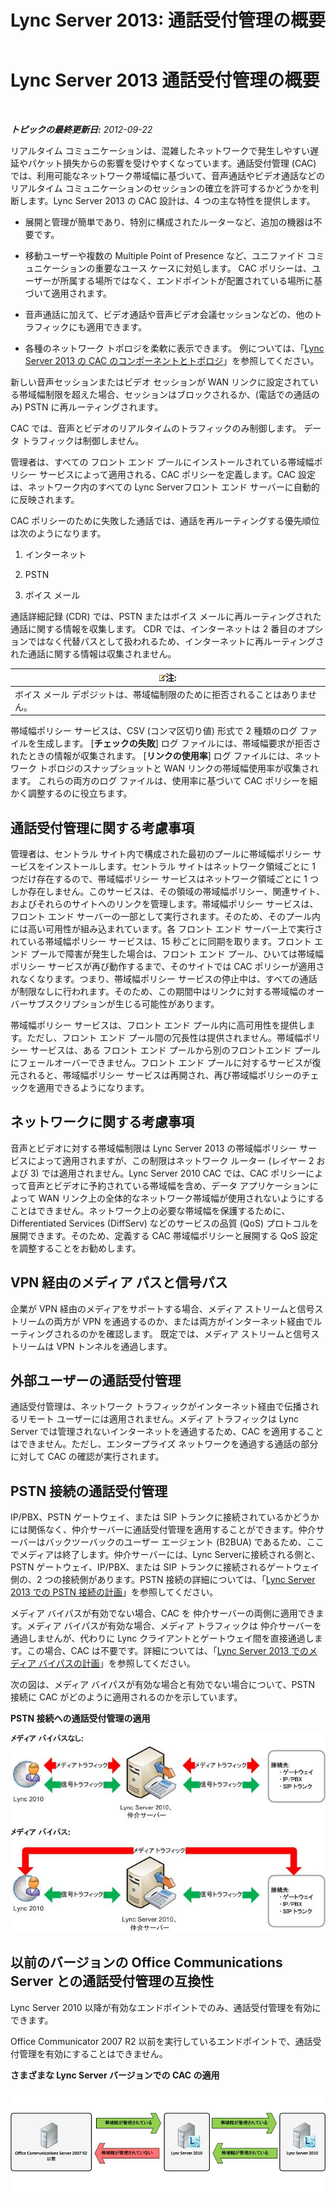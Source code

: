 ﻿---
title: 'Lync Server 2013: 通話受付管理の概要'
TOCTitle: 通話受付管理の概要
ms:assetid: 6fda0195-4c89-4dea-82e8-624f03e3d062
ms:mtpsurl: https://technet.microsoft.com/ja-jp/library/Gg398529(v=OCS.15)
ms:contentKeyID: 48272426
ms.date: 05/19/2016
mtps_version: v=OCS.15
ms.translationtype: HT
---

# Lync Server 2013 通話受付管理の概要

 

_**トピックの最終更新日:** 2012-09-22_

リアルタイム コミュニケーションは、混雑したネットワークで発生しやすい遅延やパケット損失からの影響を受けやすくなっています。通話受付管理 (CAC) では、利用可能なネットワーク帯域幅に基づいて、音声通話やビデオ通話などのリアルタイム コミュニケーションのセッションの確立を許可するかどうかを判断します。Lync Server 2013 の CAC 設計は、4 つの主な特性を提供します。

  - 展開と管理が簡単であり、特別に構成されたルーターなど、追加の機器は不要です。

  - 移動ユーザーや複数の Multiple Point of Presence など、ユニファイド コミュニケーションの重要なユース ケースに対処します。 CAC ポリシーは、ユーザーが所属する場所ではなく、エンドポイントが配置されている場所に基づいて適用されます。

  - 音声通話に加えて、ビデオ通話や音声ビデオ会議セッションなどの、他のトラフィックにも適用できます。

  - 各種のネットワーク トポロジを柔軟に表示できます。 例については、「[Lync Server 2013 の CAC のコンポーネントとトポロジ](lync-server-2013-components-and-topologies-for-cac.md)」を参照してください。

新しい音声セッションまたはビデオ セッションが WAN リンクに設定されている帯域幅制限を超えた場合、セッションはブロックされるか、(電話での通話のみ) PSTN に再ルーティングされます。

CAC では、音声とビデオのリアルタイムのトラフィックのみ制御します。 データ トラフィックは制御しません。

管理者は、すべての フロント エンド プールにインストールされている帯域幅ポリシー サービスによって適用される、CAC ポリシーを定義します。CAC 設定は、ネットワーク内のすべての Lync Serverフロント エンド サーバーに自動的に反映されます。

CAC ポリシーのために失敗した通話では、通話を再ルーティングする優先順位は次のようになります。

1.  インターネット

2.  PSTN

3.  ボイス メール

通話詳細記録 (CDR) では、PSTN またはボイス メールに再ルーティングされた通話に関する情報を収集します。 CDR では、インターネットは 2 番目のオプションではなく代替パスとして扱われるため、インターネットに再ルーティングされた通話に関する情報は収集されません。

<table>
<thead>
<tr class="header">
<th><img src="images/Gg412781.note(OCS.15).gif" title="note" alt="note" />注:</th>
</tr>
</thead>
<tbody>
<tr class="odd">
<td>ボイス メール デポジットは、帯域幅制限のために拒否されることはありません。</td>
</tr>
</tbody>
</table>


帯域幅ポリシー サービスは、CSV (コンマ区切り値) 形式で 2 種類のログ ファイルを生成します。 \[**チェックの失敗**\] ログ ファイルには、帯域幅要求が拒否されたときの情報が収集されます。 \[**リンクの使用率**\] ログ ファイルには、ネットワーク トポロジのスナップショットと WAN リンクの帯域幅使用率が収集されます。 これらの両方のログ ファイルは、使用率に基づいて CAC ポリシーを細かく調整するのに役立ちます。

## 通話受付管理に関する考慮事項

管理者は、セントラル サイト内で構成された最初のプールに帯域幅ポリシー サービスをインストールします。セントラル サイトはネットワーク領域ごとに 1 つだけ存在するので、帯域幅ポリシー サービスはネットワーク領域ごとに 1 つしか存在しません。このサービスは、その領域の帯域幅ポリシー、関連サイト、およびそれらのサイトへのリンクを管理します。帯域幅ポリシー サービスは、フロント エンド サーバーの一部として実行されます。そのため、そのプール内には高い可用性が組み込まれています。各 フロント エンド サーバー上で実行されている帯域幅ポリシー サービスは、15 秒ごとに同期を取ります。フロント エンド プールで障害が発生した場合は、フロント エンド プール、ひいては帯域幅ポリシー サービスが再び動作するまで、そのサイトでは CAC ポリシーが適用されなくなります。つまり、帯域幅ポリシー サービスの停止中は、すべての通話が制限なしに行われます。そのため、この期間中はリンクに対する帯域幅のオーバーサブスクリプションが生じる可能性があります。

帯域幅ポリシー サービスは、フロント エンド プール内に高可用性を提供します。ただし、フロント エンド プール間の冗長性は提供されません。帯域幅ポリシー サービスは、ある フロント エンド プールから別のフロントエンド プールにフェールオーバーできません。フロント エンド プールに対するサービスが復元されると、帯域幅ポリシー サービスは再開され、再び帯域幅ポリシーのチェックを適用できるようになります。

## ネットワークに関する考慮事項

音声とビデオに対する帯域幅制限は Lync Server 2013 の帯域幅ポリシー サービスによって適用されますが、この制限はネットワーク ルーター (レイヤー 2 および 3) では適用されません。Lync Server 2010 CAC では、CAC ポリシーによって音声とビデオに予約されている帯域幅を含め、データ アプリケーションによって WAN リンク上の全体的なネットワーク帯域幅が使用されないようにすることはできません。ネットワーク上の必要な帯域幅を保護するために、Differentiated Services (DiffServ) などのサービスの品質 (QoS) プロトコルを展開できます。そのため、定義する CAC 帯域幅ポリシーと展開する QoS 設定を調整することをお勧めします。

## VPN 経由のメディア パスと信号パス

企業が VPN 経由のメディアをサポートする場合、メディア ストリームと信号ストリームの両方が VPN を通過するのか、または両方がインターネット経由でルーティングされるのかを確認します。 既定では、メディア ストリームと信号ストリームは VPN トンネルを通過します。

## 外部ユーザーの通話受付管理

通話受付管理は、ネットワーク トラフィックがインターネット経由で伝播されるリモート ユーザーには適用されません。メディア トラフィックは Lync Server では管理されないインターネットを通過するため、CAC を適用することはできません。ただし、エンタープライズ ネットワークを通過する通話の部分に対して CAC の確認が実行されます。

## PSTN 接続の通話受付管理

IP/PBX、PSTN ゲートウェイ、または SIP トランクに接続されているかどうかには関係なく、仲介サーバーに通話受付管理を適用することができます。仲介サーバーはバックツーバックのユーザー エージェント (B2BUA) であるため、ここでメディアは終了します。仲介サーバーには、Lync Serverに接続される側と、PSTN ゲートウェイ、IP/PBX、または SIP トランクに接続されるゲートウェイ側の、2 つの接続側があります。PSTN 接続の詳細については、「[Lync Server 2013 での PSTN 接続の計画](lync-server-2013-planning-for-pstn-connectivity.md)」を参照してください。

メディア バイパスが有効でない場合、CAC を 仲介サーバーの両側に適用できます。メディア バイパスが有効な場合、メディア トラフィックは 仲介サーバーを通過しませんが、代わりに Lync クライアントとゲートウェイ間を直接通過します。この場合、CAC は不要です。詳細については、「[Lync Server 2013 でのメディア バイパスの計画](lync-server-2013-planning-for-media-bypass.md)」を参照してください。

次の図は、メディア バイパスが有効な場合と有効でない場合について、PSTN 接続に CAC がどのように適用されるのかを示しています。

**PSTN 接続への通話受付管理の適用**

![音声 CAC メディア バイパス接続の適用](images/Gg398703.4d66d529-0912-4de1-abec-266f54272eb3(OCS.15).jpg "音声 CAC メディア バイパス接続の適用")

## 以前のバージョンの Office Communications Server との通話受付管理の互換性

Lync Server 2010 以降が有効なエンドポイントでのみ、通話受付管理を有効にできます。

Office Communicator 2007 R2 以前を実行しているエンドポイントで、通話受付管理を有効にすることはできません。

**さまざまな Lync Server バージョンでの CAC の適用**

![音声 CAC バージョン比較の図](images/Gg398529.fdbfee7e-15fc-445b-949d-8d61e61ac350(OCS.15).jpg "音声 CAC バージョン比較の図")

